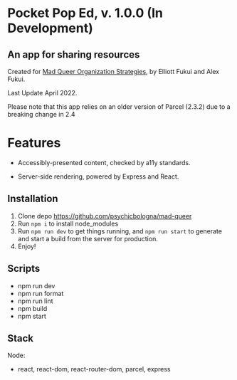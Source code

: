
# Pocket Pop Ed, v. 1.0.0 (In Development)

## An app for sharing resources

Created for [Mad Queer Organization Strategies](https://madqueer.squarespace.com/ "MQOS Homepage"), by Elliott Fukui and Alex Fukui.

Last Update April 2022.

Please note that this app relies on an older version of Parcel (2.3.2) due to a breaking change in 2.4

# Features

- Accessibly-presented content, checked by a11y standards.

- Server-side rendering, powered by Express and React.

## Installation

1. Clone depo <https://github.com/psychicbologna/mad-queer>
2. Run `npm i` to install node_modules
3. Run `npm run dev` to get things running, and `npm run start` to generate and start a build from the server for production.
4. Enjoy!

## Scripts

- npm run dev
- npm run format
- npm run lint
- npm build
- npm start

## Stack

Node:

- react, react-dom, react-router-dom, parcel, express
